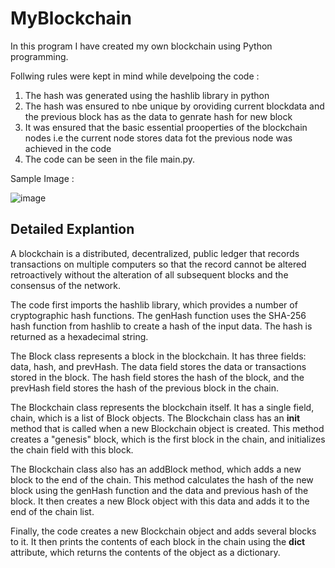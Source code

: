 # MyBlockchain
In this program I have created my own blockchain using Python programming.

Follwing rules were kept in mind while develpoing the code :

1) The hash was generated using the hashlib library in python
2) The hash was ensured to nbe unique by oroviding current blockdata and the previous block has as the data to genrate hash for new block
3) It was ensured that the basic essential prooperties of the blockchain nodes i.e the current node stores data fot the previous node was achieved in the code 
4) The code can be seen in the file main.py.


Sample Image : 

![image](https://user-images.githubusercontent.com/76248886/209536718-e6c65f5c-3c83-4bb0-b8b2-cf26d7f8ea7c.png)



## Detailed Explantion 

A blockchain is a distributed, decentralized, public ledger that records transactions on multiple computers so that the record cannot be altered retroactively without the alteration of all subsequent blocks and the consensus of the network.

The code first imports the hashlib library, which provides a number of cryptographic hash functions. The genHash function uses the SHA-256 hash function from hashlib to create a hash of the input data. The hash is returned as a hexadecimal string.

The Block class represents a block in the blockchain. It has three fields: data, hash, and prevHash. The data field stores the data or transactions stored in the block. The hash field stores the hash of the block, and the prevHash field stores the hash of the previous block in the chain.

The Blockchain class represents the blockchain itself. It has a single field, chain, which is a list of Block objects. The Blockchain class has an __init__ method that is called when a new Blockchain object is created. This method creates a "genesis" block, which is the first block in the chain, and initializes the chain field with this block.

The Blockchain class also has an addBlock method, which adds a new block to the end of the chain. This method calculates the hash of the new block using the genHash function and the data and previous hash of the block. It then creates a new Block object with this data and adds it to the end of the chain list.

Finally, the code creates a new Blockchain object and adds several blocks to it. It then prints the contents of each block in the chain using the __dict__ attribute, which returns the contents of the object as a dictionary.




